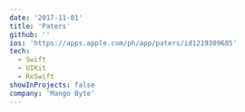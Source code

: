 ```yaml
---
date: '2017-11-01'
title: 'Paters'
github: ''
ios: 'https://apps.apple.com/ph/app/paters/id1219309685'
tech:
  - Swift
  - UIKit
  - RxSwift
showInProjects: false
company: 'Mango Byte'
---
```

